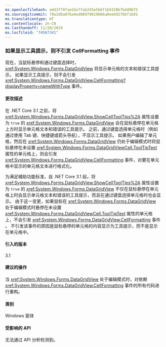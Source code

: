 ```yaml
---
ms.openlocfilehash: add3ff8faed2e7fab245e5b6f1b9158b7bdd06f5
ms.sourcegitcommit: 79a2d6a07ba4ed08979819666a0ee6927bbf1b01
ms.translationtype: HT
ms.contentlocale: zh-CN
ms.lasthandoff: 11/28/2019
ms.locfileid: "74567341"
---
```

### <a name="cellformatting-event-not-raised-if-tooltip-is-shown"></a>如果显示工具提示，则不引发 CellFormatting 事件

现在，当鼠标悬停和通过键盘选择时，<xref:System.Windows.Forms.DataGridView> 将显示单元格的文本和错误工具提示。 如果显示工具提示，则不会引发 <xref:System.Windows.Forms.DataGridView.CellFormatting?displayProperty=nameWithType> 事件。

#### <a name="change-description"></a>更改描述

在 .NET Core 3.1 之前，将 <xref:System.Windows.Forms.DataGridView.ShowCellToolTips%2A> 属性设置为 `true` 的 <xref:System.Windows.Forms.DataGridView> 会在鼠标悬停在单元格上方时显示单元格文本和错误的工具提示。 之前，通过键盘选择单元格时（例如通过使用 Tab 键、快捷键或箭头导航），不显示工具提示。 如果用户编辑了单元格，然后在 <xref:System.Windows.Forms.DataGridView> 仍处于编辑模式时将鼠标悬停在未设置 <xref:System.Windows.Forms.DataGridViewCell.ToolTipText> 属性的单元格上，则会引发 <xref:System.Windows.Forms.DataGridView.CellFormatting> 事件，对要在单元格中显示的单元格文本进行格式化。

为满足辅助功能标准，自 .NET Core 3.1 起，将 <xref:System.Windows.Forms.DataGridView.ShowCellToolTips%2A> 属性设置为 `true` 的 <xref:System.Windows.Forms.DataGridView> 不仅在鼠标悬停在单元格上时会显示单元格文本和错误的工具提示，而且在通过键盘选择单元格时也会显示。 由于这一变更，如果鼠标在 <xref:System.Windows.Forms.DataGridView> 处于编辑模式时悬停在未设置 <xref:System.Windows.Forms.DataGridViewCell.ToolTipText> 属性的单元格上，不会引发 <xref:System.Windows.Forms.DataGridView.CellFormatting> 事件  。 不引发该事件的原因是鼠标悬停的单元格的内容显示为工具提示，而不是显示在单元格中。

#### <a name="version-introduced"></a>引入的版本

3.1

#### <a name="recommended-action"></a>建议的操作

当 <xref:System.Windows.Forms.DataGridView> 处于编辑模式时，对依赖 <xref:System.Windows.Forms.DataGridView.CellFormatting> 事件的所有代码进行重构。

#### <a name="category"></a>类别

Windows 窗体

#### <a name="affected-apis"></a>受影响的 API

无法通过 API 分析检测到。

<!-- 

### Affected APIs

- Not detectable via API analysis.

-->

